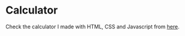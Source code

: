 # Calculator

Check the calculator I made with HTML, CSS and Javascript from [here](https://hazem-saber.github.io/calculator/).